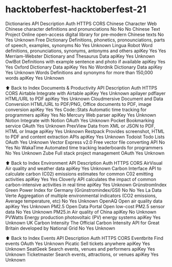 # hacktoberfest-hacktoberfest-21
Dictionaries
API 	Description 	Auth 	HTTPS 	CORS
Chinese Character Web 	Chinese character definitions and pronunciations 	No 	No 	No
Chinese Text Project 	Online open-access digital library for pre-modern Chinese texts 	No 	Yes 	Unknown
Free Dictionary 	Definitions, phonetics, pronounciations, parts of speech, examples, synonyms 	No 	Yes 	Unknown
Lingua Robot 	Word definitions, pronunciations, synonyms, antonyms and others 	apiKey 	Yes 	Yes
Merriam-Webster 	Dictionary and Thesaurus Data 	apiKey 	Yes 	Unknown
OwlBot 	Definitions with example sentence and photo if available 	apiKey 	Yes 	Yes
Oxford 	Dictionary Data 	apiKey 	Yes 	No
Wordnik 	Dictionary Data 	apiKey 	Yes 	Unknown
Words 	Definitions and synonyms for more than 150,000 words 	apiKey 	Yes 	Unknown

⬆ Back to Index
Documents & Productivity
API 	Description 	Auth 	HTTPS 	CORS
Airtable 	Integrate with Airtable 	apiKey 	Yes 	Unknown
apilayer pdflayer 	HTML/URL to PDF 	apiKey 	Yes 	Unknown
Cloudmersive Document and Data Conversion 	HTML/URL to PDF/PNG, Office documents to PDF, image conversion 	apiKey 	Yes 	Yes
Code::Stats 	Automatic time tracking for programmers 	apiKey 	Yes 	No
Mercury 	Web parser 	apiKey 	Yes 	Unknown
Notion 	Integrate with Notion 	OAuth 	Yes 	Unknown
Pocket 	Bookmarking service 	OAuth 	Yes 	Unknown
PrexView 	Data from XML or JSON to PDF, HTML or Image 	apiKey 	Yes 	Unknown
Restpack 	Provides screenshot, HTML to PDF and content extraction APIs 	apiKey 	Yes 	Unknown
Todoist 	Todo Lists 	OAuth 	Yes 	Unknown
Vector Express v2.0 	Free vector file converting API 	No 	Yes 	No
WakaTime 	Automated time tracking leaderboards for programmers 	No 	Yes 	Unknown
Zube 	Full stack project management 	OAuth 	Yes 	Unknown

⬆ Back to Index
Environment
API 	Description 	Auth 	HTTPS 	CORS
AirVisual 	Air quality and weather data 	apiKey 	Yes 	Unknown
Carbon Interface 	API to calculate carbon (C02) emissions estimates for common C02 emitting activities 	apiKey 	Yes 	Yes
Cloverly 	API calculates the impact of common carbon-intensive activities in real time 	apiKey 	Yes 	Unknown
GrünstromIndex 	Green Power Index for Germany (Grünstromindex/GSI) 	No 	No 	Yes
La Data Verte 	Aggregation of multiple environmental indicators (CO2 emissions, Average temperature, etc) 	No 	Yes 	Unknown
OpenAQ 	Open air quality data 	apiKey 	Yes 	Unknown
PM2.5 Open Data Portal 	Open low-cost PM2.5 sensor data 	No 	Yes 	Unknown
PM25.in 	Air quality of China 	apiKey 	No 	Unknown
PVWatts 	Energy production photovoltaic (PV) energy systems 	apiKey 	Yes 	Unknown
UK Carbon Intensity 	The Official Carbon Intensity API for Great Britain developed by National Grid 	No 	Yes 	Unknown

⬆ Back to Index
Events
API 	Description 	Auth 	HTTPS 	CORS
Eventbrite 	Find events 	OAuth 	Yes 	Unknown
Picatic 	Sell tickets anywhere 	apiKey 	Yes 	Unknown
SeatGeek 	Search events, venues and performers 	apiKey 	Yes 	Unknown
Ticketmaster 	Search events, attractions, or venues 	apiKey 	Yes 	Unknown
